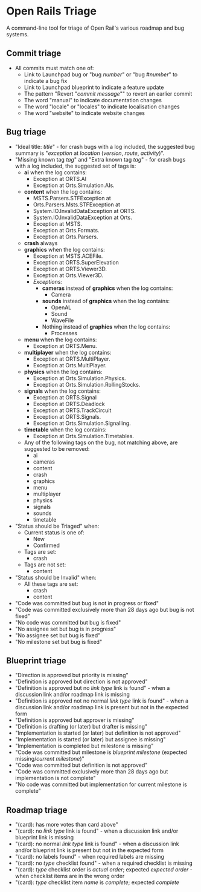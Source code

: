 # Open Rails Triage

A command-line tool for triage of Open Rail's various roadmap and bug systems.

## Commit triage

* All commits must match one of:
  * Link to Launchpad bug or "bug _number_" or "bug #_number_" to indicate a bug fix
  * Link to Launchpad blueprint to indicate a feature update
  * The pattern "Revert "_commit message_"" to revert an earlier commit
  * The word "manual" to indicate documentation changes
  * The word "locale" or "locales" to indicate localisation changes
  * The word "website" to indicate website changes

## Bug triage

* "Ideal title: _title_" - for crash bugs with a log included, the suggested bug summary is "_exception_ at _location_ (_version_, _route_, _activity_)".
* "Missing known tag _tag_" and "Extra known tag _tag_" - for crash bugs with a log included, the suggested set of tags is:
  * **ai** when the log contains:
    * Exception at ORTS.AI
    * Exception at Orts.Simulation.AIs.
  * **content** when the log contains:
    * MSTS.Parsers.STFException at
    * Orts.Parsers.Msts.STFException at
    * System.IO.InvalidDataException at ORTS.
    * System.IO.InvalidDataException at Orts.
    * Exception at MSTS.
    * Exception at Orts.Formats.
    * Exception at Orts.Parsers.
  * **crash** always
  * **graphics** when the log contains:
    * Exception at MSTS.ACEFile.
    * Exception at ORTS.SuperElevation
    * Exception at ORTS.Viewer3D.
    * Exception at Orts.Viewer3D.
    * _Exceptions:_
      * **cameras** instead of **graphics** when the log contains:
        * Camera
      * **sounds** instead of **graphics** when the log contains:
        * OpenAL
        * Sound
        * WaveFile
      * Nothing instead of **graphics** when the log contains:
        * Processes
  * **menu** when the log contains:
    * Exception at ORTS.Menu.
  * **multiplayer** when the log contains:
    * Exception at ORTS.MultiPlayer.
    * Exception at Orts.MultiPlayer.
  * **physics** when the log contains:
    * Exception at Orts.Simulation.Physics.
    * Exception at Orts.Simulation.RollingStocks.
  * **signals** when the log contains:
    * Exception at ORTS.Signal
    * Exception at ORTS.Deadlock
    * Exception at ORTS.TrackCircuit
    * Exception at ORTS.Signals.
    * Exception at Orts.Simulation.Signalling.
  * **timetable** when the log contains:
    * Exception at Orts.Simulation.Timetables.
  * Any of the following tags on the bug, not matching above, are suggested to be removed:
    * ai
    * cameras
    * content
    * crash
    * graphics
    * menu
    * multiplayer
    * physics
    * signals
    * sounds
    * timetable
* "Status should be Triaged" when:
  * Current status is one of:
    * New
    * Confirmed
  * Tags are set:
    * crash
  * Tags are not set:
    * content
* "Status should be Invalid" when:
  * All these tags are set:
    * crash
    * content
* "Code was committed but bug is not in progress or fixed"
* "Code was committed exclusively more than 28 days ago but bug is not fixed"
* "No code was committed but bug is fixed"
* "No assignee set but bug is in progress"
* "No assignee set but bug is fixed"
* "No milestone set but bug is fixed"

## Blueprint triage

* "Direction is approved but priority is missing"
* "Definition is approved but direction is not approved"
* "Definition is approved but no _link type_ link is found" - when a discussion link and/or roadmap link is missing
* "Definition is approved not no normal _link type_ link is found" - when a discussion link and/or roadmap link is present but not in the expected form
* "Definition is approved but approver is missing"
* "Definition is drafting (or later) but drafter is missing"
* "Implementation is started (or later) but definition is not approved"
* "Implementation is started (or later) but assignee is missing"
* "Implementation is completed but milestone is missing"
* "Code was committed but milestone is _blueprint milestone_ (expected missing/_current milestone_)"
* "Code was committed but definition is not approved"
* "Code was committed exclusively more than 28 days ago but implementation is not complete"
* "No code was committed but implementation for current milestone is complete"

## Roadmap triage

* "(card): has more votes than card above"
* "(card): no _link type_ link is found" - when a discussion link and/or blueprint link is missing
* "(card): no normal _link type_ link is found" - when a discussion link and/or blueprint link is present but not in the expected form
* "(card): no labels found" - when required labels are missing
* "(card): no _type_ checklist found" - when a required checklist is missing
* "(card): _type_ checklist order is _actual order_; expected _expected order_ - when checklist items are in the wrong order
* "(card): _type_ checklist item _name_ is _complete_; expected _complete_
